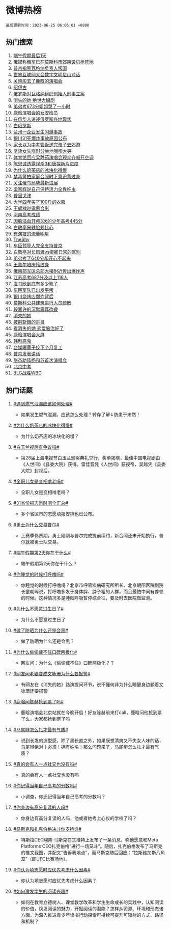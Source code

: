 # 微博热榜

`最后更新时间：2023-06-25 06:06:01 +0800`

## 热门搜索

1. [端午假期最后1天](https://m.weibo.cn/search?containerid=100103type%3D1%26t%3D10%26q%3D%23%E7%AB%AF%E5%8D%88%E5%81%87%E6%9C%9F%E6%9C%80%E5%90%8E1%E5%A4%A9%23&stream_entry_id=51&isnewpage=1&extparam=seat%3D1%26cate%3D10103%26stream_entry_id%3D51%26dgr%3D0%26filter_type%3Drealtimehot%26c_type%3D51%26pos%3D0%26display_time%3D1687644359%26pre_seqid%3D168764435928502735829&luicode=10000011&lfid=106003type%253D25%2526t%253D3%2526disable_hot%253D1%2526filter_type%253Drealtimehot)
1. [俄媒称俄军已在莫斯科市郊架设机枪阵地](https://m.weibo.cn/search?containerid=100103type%3D1%26t%3D10%26q%3D%23%E4%BF%84%E5%AA%92%E7%A7%B0%E4%BF%84%E5%86%9B%E5%B7%B2%E5%9C%A8%E8%8E%AB%E6%96%AF%E7%A7%91%E5%B8%82%E9%83%8A%E6%9E%B6%E8%AE%BE%E6%9C%BA%E6%9E%AA%E9%98%B5%E5%9C%B0%23&stream_entry_id=31&isnewpage=1&extparam=seat%3D1%26cate%3D5001%26stream_entry_id%3D31%26realpos%3D1%26dgr%3D0%26lcate%3D5001%26filter_type%3Drealtimehot%26flag%3D2%26band_rank%3D1%26q%3D%2523%25E4%25BF%2584%25E5%25AA%2592%25E7%25A7%25B0%25E4%25BF%2584%25E5%2586%259B%25E5%25B7%25B2%25E5%259C%25A8%25E8%258E%25AB%25E6%2596%25AF%25E7%25A7%2591%25E5%25B8%2582%25E9%2583%258A%25E6%259E%25B6%25E8%25AE%25BE%25E6%259C%25BA%25E6%259E%25AA%25E9%2598%25B5%25E5%259C%25B0%2523%26c_type%3D31%26pos%3D0%26display_time%3D1687644359%26pre_seqid%3D168764435928502735829&luicode=10000011&lfid=106003type%253D25%2526t%253D3%2526disable_hot%253D1%2526filter_type%253Drealtimehot)
1. [普京指责瓦格纳负责人叛国](https://m.weibo.cn/search?containerid=100103type%3D1%26t%3D10%26q%3D%23%E6%99%AE%E4%BA%AC%E6%8C%87%E8%B4%A3%E7%93%A6%E6%A0%BC%E7%BA%B3%E8%B4%9F%E8%B4%A3%E4%BA%BA%E5%8F%9B%E5%9B%BD%23&stream_entry_id=31&isnewpage=1&extparam=seat%3D1%26cate%3D5001%26stream_entry_id%3D31%26realpos%3D2%26dgr%3D0%26lcate%3D5001%26filter_type%3Drealtimehot%26flag%3D16%26band_rank%3D2%26q%3D%2523%25E6%2599%25AE%25E4%25BA%25AC%25E6%258C%2587%25E8%25B4%25A3%25E7%2593%25A6%25E6%25A0%25BC%25E7%25BA%25B3%25E8%25B4%259F%25E8%25B4%25A3%25E4%25BA%25BA%25E5%258F%259B%25E5%259B%25BD%2523%26c_type%3D31%26pos%3D1%26display_time%3D1687644359%26pre_seqid%3D168764435928502735829&luicode=10000011&lfid=106003type%253D25%2526t%253D3%2526disable_hot%253D1%2526filter_type%253Drealtimehot)
1. [世界互联网大会数字文明尼山对话](https://m.weibo.cn/search?containerid=100103type%3D1%26t%3D10%26q%3D%23%E4%B8%96%E7%95%8C%E4%BA%92%E8%81%94%E7%BD%91%E5%A4%A7%E4%BC%9A%E6%95%B0%E5%AD%97%E6%96%87%E6%98%8E%E5%B0%BC%E5%B1%B1%E5%AF%B9%E8%AF%9D%23&stream_entry_id=31&isnewpage=1&extparam=seat%3D1%26cate%3D5001%26stream_entry_id%3D31%26realpos%3D3%26dgr%3D0%26lcate%3D5001%26filter_type%3Drealtimehot%26flag%3D0%26band_rank%3D3%26q%3D%2523%25E4%25B8%2596%25E7%2595%258C%25E4%25BA%2592%25E8%2581%2594%25E7%25BD%2591%25E5%25A4%25A7%25E4%25BC%259A%25E6%2595%25B0%25E5%25AD%2597%25E6%2596%2587%25E6%2598%258E%25E5%25B0%25BC%25E5%25B1%25B1%25E5%25AF%25B9%25E8%25AF%259D%2523%26c_type%3D31%26pos%3D2%26display_time%3D1687644359%26pre_seqid%3D168764435928502735829&luicode=10000011&lfid=106003type%253D25%2526t%253D3%2526disable_hot%253D1%2526filter_type%253Drealtimehot)
1. [关晓彤去了鹿晗的演唱会](https://m.weibo.cn/search?containerid=100103type%3D1%26t%3D10%26q%3D%23%E5%85%B3%E6%99%93%E5%BD%A4%E5%8E%BB%E4%BA%86%E9%B9%BF%E6%99%97%E7%9A%84%E6%BC%94%E5%94%B1%E4%BC%9A%23&stream_entry_id=31&isnewpage=1&extparam=seat%3D1%26cate%3D5001%26stream_entry_id%3D31%26realpos%3D4%26dgr%3D0%26lcate%3D5001%26filter_type%3Drealtimehot%26flag%3D2%26band_rank%3D4%26q%3D%2523%25E5%2585%25B3%25E6%2599%2593%25E5%25BD%25A4%25E5%258E%25BB%25E4%25BA%2586%25E9%25B9%25BF%25E6%2599%2597%25E7%259A%2584%25E6%25BC%2594%25E5%2594%25B1%25E4%25BC%259A%2523%26c_type%3D31%26pos%3D3%26display_time%3D1687644359%26pre_seqid%3D168764435928502735829&luicode=10000011&lfid=106003type%253D25%2526t%253D3%2526disable_hot%253D1%2526filter_type%253Drealtimehot)
1. [绍伊古](https://m.weibo.cn/search?containerid=100103type%3D1%26t%3D10%26q%3D%E7%BB%8D%E4%BC%8A%E5%8F%A4&stream_entry_id=31&isnewpage=1&extparam=seat%3D1%26cate%3D5001%26stream_entry_id%3D31%26realpos%3D5%26dgr%3D0%26lcate%3D5001%26filter_type%3Drealtimehot%26flag%3D2%26band_rank%3D5%26q%3D%25E7%25BB%258D%25E4%25BC%258A%25E5%258F%25A4%26c_type%3D31%26pos%3D4%26display_time%3D1687644359%26pre_seqid%3D168764435928502735829&luicode=10000011&lfid=106003type%253D25%2526t%253D3%2526disable_hot%253D1%2526filter_type%253Drealtimehot)
1. [俄罗斯对瓦格纳组织创始人刑事立案](https://m.weibo.cn/search?containerid=100103type%3D1%26t%3D10%26q%3D%23%E4%BF%84%E7%BD%97%E6%96%AF%E5%AF%B9%E7%93%A6%E6%A0%BC%E7%BA%B3%E7%BB%84%E7%BB%87%E5%88%9B%E5%A7%8B%E4%BA%BA%E5%88%91%E4%BA%8B%E7%AB%8B%E6%A1%88%23&stream_entry_id=31&isnewpage=1&extparam=seat%3D1%26cate%3D5001%26stream_entry_id%3D31%26realpos%3D6%26dgr%3D0%26lcate%3D5001%26filter_type%3Drealtimehot%26flag%3D0%26band_rank%3D6%26q%3D%2523%25E4%25BF%2584%25E7%25BD%2597%25E6%2596%25AF%25E5%25AF%25B9%25E7%2593%25A6%25E6%25A0%25BC%25E7%25BA%25B3%25E7%25BB%2584%25E7%25BB%2587%25E5%2588%259B%25E5%25A7%258B%25E4%25BA%25BA%25E5%2588%2591%25E4%25BA%258B%25E7%25AB%258B%25E6%25A1%2588%2523%26c_type%3D31%26pos%3D5%26display_time%3D1687644359%26pre_seqid%3D168764435928502735829&luicode=10000011&lfid=106003type%253D25%2526t%253D3%2526disable_hot%253D1%2526filter_type%253Drealtimehot)
1. [消失的她 绝世大甜剧](https://m.weibo.cn/search?containerid=100103type%3D1%26t%3D10%26q%3D%E6%B6%88%E5%A4%B1%E7%9A%84%E5%A5%B9+%E7%BB%9D%E4%B8%96%E5%A4%A7%E7%94%9C%E5%89%A7&stream_entry_id=31&isnewpage=1&extparam=seat%3D1%26cate%3D5001%26stream_entry_id%3D31%26realpos%3D7%26dgr%3D0%26lcate%3D5001%26filter_type%3Drealtimehot%26flag%3D0%26band_rank%3D7%26q%3D%25E6%25B6%2588%25E5%25A4%25B1%25E7%259A%2584%25E5%25A5%25B9%2520%25E7%25BB%259D%25E4%25B8%2596%25E5%25A4%25A7%25E7%2594%259C%25E5%2589%25A7%26c_type%3D31%26pos%3D6%26display_time%3D1687644359%26pre_seqid%3D168764435928502735829&luicode=10000011&lfid=106003type%253D25%2526t%253D3%2526disable_hot%253D1%2526filter_type%253Drealtimehot)
1. [弟弟考673分姐姐哭了一小时](https://m.weibo.cn/search?containerid=100103type%3D1%26t%3D10%26q%3D%23%E5%BC%9F%E5%BC%9F%E8%80%83673%E5%88%86%E5%A7%90%E5%A7%90%E5%93%AD%E4%BA%86%E4%B8%80%E5%B0%8F%E6%97%B6%23&stream_entry_id=31&isnewpage=1&extparam=seat%3D1%26cate%3D5001%26stream_entry_id%3D31%26realpos%3D8%26dgr%3D0%26lcate%3D5001%26filter_type%3Drealtimehot%26flag%3D0%26band_rank%3D8%26q%3D%2523%25E5%25BC%259F%25E5%25BC%259F%25E8%2580%2583673%25E5%2588%2586%25E5%25A7%2590%25E5%25A7%2590%25E5%2593%25AD%25E4%25BA%2586%25E4%25B8%2580%25E5%25B0%258F%25E6%2597%25B6%2523%26c_type%3D31%26pos%3D7%26display_time%3D1687644359%26pre_seqid%3D168764435928502735829&luicode=10000011&lfid=106003type%253D25%2526t%253D3%2526disable_hot%253D1%2526filter_type%253Drealtimehot)
1. [鹿晗演唱会的女安检员](https://m.weibo.cn/search?containerid=100103type%3D1%26t%3D10%26q%3D%23%E9%B9%BF%E6%99%97%E6%BC%94%E5%94%B1%E4%BC%9A%E7%9A%84%E5%A5%B3%E5%AE%89%E6%A3%80%E5%91%98%23&stream_entry_id=31&isnewpage=1&extparam=seat%3D1%26cate%3D5001%26stream_entry_id%3D31%26realpos%3D9%26dgr%3D0%26lcate%3D5001%26filter_type%3Drealtimehot%26flag%3D2%26band_rank%3D9%26q%3D%2523%25E9%25B9%25BF%25E6%2599%2597%25E6%25BC%2594%25E5%2594%25B1%25E4%25BC%259A%25E7%259A%2584%25E5%25A5%25B3%25E5%25AE%2589%25E6%25A3%2580%25E5%2591%2598%2523%26c_type%3D31%26pos%3D8%26display_time%3D1687644359%26pre_seqid%3D168764435928502735829&luicode=10000011&lfid=106003type%253D25%2526t%253D3%2526disable_hot%253D1%2526filter_type%253Drealtimehot)
1. [在俄华人讲述俄罗斯各地现状](https://m.weibo.cn/search?containerid=100103type%3D1%26t%3D10%26q%3D%23%E5%9C%A8%E4%BF%84%E5%8D%8E%E4%BA%BA%E8%AE%B2%E8%BF%B0%E4%BF%84%E7%BD%97%E6%96%AF%E5%90%84%E5%9C%B0%E7%8E%B0%E7%8A%B6%23&stream_entry_id=31&isnewpage=1&extparam=seat%3D1%26cate%3D5001%26stream_entry_id%3D31%26realpos%3D10%26dgr%3D0%26lcate%3D5001%26filter_type%3Drealtimehot%26flag%3D0%26band_rank%3D10%26q%3D%2523%25E5%259C%25A8%25E4%25BF%2584%25E5%258D%258E%25E4%25BA%25BA%25E8%25AE%25B2%25E8%25BF%25B0%25E4%25BF%2584%25E7%25BD%2597%25E6%2596%25AF%25E5%2590%2584%25E5%259C%25B0%25E7%258E%25B0%25E7%258A%25B6%2523%26c_type%3D31%26pos%3D9%26display_time%3D1687644359%26pre_seqid%3D168764435928502735829&luicode=10000011&lfid=106003type%253D25%2526t%253D3%2526disable_hot%253D1%2526filter_type%253Drealtimehot)
1. [白俄罗斯](https://m.weibo.cn/search?containerid=100103type%3D1%26t%3D10%26q%3D%23%E7%99%BD%E4%BF%84%E7%BD%97%E6%96%AF%23&stream_entry_id=31&isnewpage=1&extparam=seat%3D1%26cate%3D5001%26stream_entry_id%3D31%26realpos%3D11%26dgr%3D0%26lcate%3D5001%26filter_type%3Drealtimehot%26flag%3D2%26band_rank%3D11%26q%3D%2523%25E7%2599%25BD%25E4%25BF%2584%25E7%25BD%2597%25E6%2596%25AF%2523%26c_type%3D31%26pos%3D10%26display_time%3D1687644359%26pre_seqid%3D168764435928502735829&luicode=10000011&lfid=106003type%253D25%2526t%253D3%2526disable_hot%253D1%2526filter_type%253Drealtimehot)
1. [兰州一企业发生闪爆事故](https://m.weibo.cn/search?containerid=100103type%3D1%26t%3D10%26q%3D%E5%85%B0%E5%B7%9E%E4%B8%80%E4%BC%81%E4%B8%9A%E5%8F%91%E7%94%9F%E9%97%AA%E7%88%86%E4%BA%8B%E6%95%85&stream_entry_id=31&isnewpage=1&extparam=seat%3D1%26cate%3D5001%26stream_entry_id%3D31%26realpos%3D12%26dgr%3D0%26lcate%3D5001%26filter_type%3Drealtimehot%26flag%3D0%26band_rank%3D12%26q%3D%25E5%2585%25B0%25E5%25B7%259E%25E4%25B8%2580%25E4%25BC%2581%25E4%25B8%259A%25E5%258F%2591%25E7%2594%259F%25E9%2597%25AA%25E7%2588%2586%25E4%25BA%258B%25E6%2595%2585%26c_type%3D31%26pos%3D11%26display_time%3D1687644359%26pre_seqid%3D168764435928502735829&luicode=10000011&lfid=106003type%253D25%2526t%253D3%2526disable_hot%253D1%2526filter_type%253Drealtimehot)
1. [银川31死爆炸事故原因公布](https://m.weibo.cn/search?containerid=100103type%3D1%26t%3D10%26q%3D%23%E9%93%B6%E5%B7%9D31%E6%AD%BB%E7%88%86%E7%82%B8%E4%BA%8B%E6%95%85%E5%8E%9F%E5%9B%A0%E5%85%AC%E5%B8%83%23&stream_entry_id=31&isnewpage=1&extparam=seat%3D1%26cate%3D5001%26stream_entry_id%3D31%26realpos%3D13%26dgr%3D0%26lcate%3D5001%26filter_type%3Drealtimehot%26flag%3D0%26band_rank%3D13%26q%3D%2523%25E9%2593%25B6%25E5%25B7%259D31%25E6%25AD%25BB%25E7%2588%2586%25E7%2582%25B8%25E4%25BA%258B%25E6%2595%2585%25E5%258E%259F%25E5%259B%25A0%25E5%2585%25AC%25E5%25B8%2583%2523%26c_type%3D31%26pos%3D12%26display_time%3D1687644359%26pre_seqid%3D168764435928502735829&luicode=10000011&lfid=106003type%253D25%2526t%253D3%2526disable_hot%253D1%2526filter_type%253Drealtimehot)
1. [家长以为中考管饭送完孩子去郊游](https://m.weibo.cn/search?containerid=100103type%3D1%26t%3D10%26q%3D%23%E5%AE%B6%E9%95%BF%E4%BB%A5%E4%B8%BA%E4%B8%AD%E8%80%83%E7%AE%A1%E9%A5%AD%E9%80%81%E5%AE%8C%E5%AD%A9%E5%AD%90%E5%8E%BB%E9%83%8A%E6%B8%B8%23&stream_entry_id=31&isnewpage=1&extparam=seat%3D1%26cate%3D5001%26stream_entry_id%3D31%26realpos%3D14%26dgr%3D0%26lcate%3D5001%26filter_type%3Drealtimehot%26flag%3D32768%26band_rank%3D14%26q%3D%2523%25E5%25AE%25B6%25E9%2595%25BF%25E4%25BB%25A5%25E4%25B8%25BA%25E4%25B8%25AD%25E8%2580%2583%25E7%25AE%25A1%25E9%25A5%25AD%25E9%2580%2581%25E5%25AE%258C%25E5%25AD%25A9%25E5%25AD%2590%25E5%258E%25BB%25E9%2583%258A%25E6%25B8%25B8%2523%26c_type%3D31%26pos%3D13%26display_time%3D1687644359%26pre_seqid%3D168764435928502735829&luicode=10000011&lfid=106003type%253D25%2526t%253D3%2526disable_hot%253D1%2526filter_type%253Drealtimehot)
1. [复读女生涨61分坐地嚎啕大哭](https://m.weibo.cn/search?containerid=100103type%3D1%26t%3D10%26q%3D%23%E5%A4%8D%E8%AF%BB%E5%A5%B3%E7%94%9F%E6%B6%A861%E5%88%86%E5%9D%90%E5%9C%B0%E5%9A%8E%E5%95%95%E5%A4%A7%E5%93%AD%23&stream_entry_id=31&isnewpage=1&extparam=seat%3D1%26cate%3D5001%26stream_entry_id%3D31%26realpos%3D15%26dgr%3D0%26lcate%3D5001%26filter_type%3Drealtimehot%26flag%3D32768%26band_rank%3D15%26q%3D%2523%25E5%25A4%258D%25E8%25AF%25BB%25E5%25A5%25B3%25E7%2594%259F%25E6%25B6%25A861%25E5%2588%2586%25E5%259D%2590%25E5%259C%25B0%25E5%259A%258E%25E5%2595%2595%25E5%25A4%25A7%25E5%2593%25AD%2523%26c_type%3D31%26pos%3D14%26display_time%3D1687644359%26pre_seqid%3D168764435928502735829&luicode=10000011&lfid=106003type%253D25%2526t%253D3%2526disable_hot%253D1%2526filter_type%253Drealtimehot)
1. [体育馆回应梁静茹演唱会观众齐喊开空调](https://m.weibo.cn/search?containerid=100103type%3D1%26t%3D10%26q%3D%23%E4%BD%93%E8%82%B2%E9%A6%86%E5%9B%9E%E5%BA%94%E6%A2%81%E9%9D%99%E8%8C%B9%E6%BC%94%E5%94%B1%E4%BC%9A%E8%A7%82%E4%BC%97%E9%BD%90%E5%96%8A%E5%BC%80%E7%A9%BA%E8%B0%83%23&stream_entry_id=31&isnewpage=1&extparam=seat%3D1%26cate%3D5001%26stream_entry_id%3D31%26realpos%3D16%26dgr%3D0%26lcate%3D5001%26filter_type%3Drealtimehot%26flag%3D0%26band_rank%3D16%26q%3D%2523%25E4%25BD%2593%25E8%2582%25B2%25E9%25A6%2586%25E5%259B%259E%25E5%25BA%2594%25E6%25A2%2581%25E9%259D%2599%25E8%258C%25B9%25E6%25BC%2594%25E5%2594%25B1%25E4%25BC%259A%25E8%25A7%2582%25E4%25BC%2597%25E9%25BD%2590%25E5%2596%258A%25E5%25BC%2580%25E7%25A9%25BA%25E8%25B0%2583%2523%26c_type%3D31%26pos%3D15%26display_time%3D1687644359%26pre_seqid%3D168764435928502735829&luicode=10000011&lfid=106003type%253D25%2526t%253D3%2526disable_hot%253D1%2526filter_type%253Drealtimehot)
1. [陈思诚透露误杀3和唐探新片进度](https://m.weibo.cn/search?containerid=100103type%3D1%26t%3D10%26q%3D%23%E9%99%88%E6%80%9D%E8%AF%9A%E9%80%8F%E9%9C%B2%E8%AF%AF%E6%9D%803%E5%92%8C%E5%94%90%E6%8E%A2%E6%96%B0%E7%89%87%E8%BF%9B%E5%BA%A6%23&stream_entry_id=31&isnewpage=1&extparam=seat%3D1%26cate%3D5001%26stream_entry_id%3D31%26realpos%3D17%26dgr%3D0%26lcate%3D5001%26filter_type%3Drealtimehot%26flag%3D0%26band_rank%3D17%26q%3D%2523%25E9%2599%2588%25E6%2580%259D%25E8%25AF%259A%25E9%2580%258F%25E9%259C%25B2%25E8%25AF%25AF%25E6%259D%25803%25E5%2592%258C%25E5%2594%2590%25E6%258E%25A2%25E6%2596%25B0%25E7%2589%2587%25E8%25BF%259B%25E5%25BA%25A6%2523%26c_type%3D31%26pos%3D16%26display_time%3D1687644359%26pre_seqid%3D168764435928502735829&luicode=10000011&lfid=106003type%253D25%2526t%253D3%2526disable_hot%253D1%2526filter_type%253Drealtimehot)
1. [为什么奶茶店的冰块化得慢](https://m.weibo.cn/search?containerid=100103type%3D1%26t%3D10%26q%3D%23%E4%B8%BA%E4%BB%80%E4%B9%88%E5%A5%B6%E8%8C%B6%E5%BA%97%E7%9A%84%E5%86%B0%E5%9D%97%E5%8C%96%E5%BE%97%E6%85%A2%23&stream_entry_id=31&isnewpage=1&extparam=seat%3D1%26cate%3D5001%26stream_entry_id%3D31%26realpos%3D18%26dgr%3D0%26lcate%3D5001%26filter_type%3Drealtimehot%26flag%3D0%26band_rank%3D18%26q%3D%2523%25E4%25B8%25BA%25E4%25BB%2580%25E4%25B9%2588%25E5%25A5%25B6%25E8%258C%25B6%25E5%25BA%2597%25E7%259A%2584%25E5%2586%25B0%25E5%259D%2597%25E5%258C%2596%25E5%25BE%2597%25E6%2585%25A2%2523%26c_type%3D31%26pos%3D17%26display_time%3D1687644359%26pre_seqid%3D168764435928502735829&luicode=10000011&lfid=106003type%253D25%2526t%253D3%2526disable_hot%253D1%2526filter_type%253Drealtimehot)
1. [禁毒警拍家庭合照时下意识背过身](https://m.weibo.cn/search?containerid=100103type%3D1%26t%3D10%26q%3D%23%E7%A6%81%E6%AF%92%E8%AD%A6%E6%8B%8D%E5%AE%B6%E5%BA%AD%E5%90%88%E7%85%A7%E6%97%B6%E4%B8%8B%E6%84%8F%E8%AF%86%E8%83%8C%E8%BF%87%E8%BA%AB%23&stream_entry_id=31&isnewpage=1&extparam=seat%3D1%26cate%3D5001%26stream_entry_id%3D31%26realpos%3D19%26dgr%3D0%26lcate%3D5001%26filter_type%3Drealtimehot%26flag%3D32768%26band_rank%3D19%26q%3D%2523%25E7%25A6%2581%25E6%25AF%2592%25E8%25AD%25A6%25E6%258B%258D%25E5%25AE%25B6%25E5%25BA%25AD%25E5%2590%2588%25E7%2585%25A7%25E6%2597%25B6%25E4%25B8%258B%25E6%2584%258F%25E8%25AF%2586%25E8%2583%258C%25E8%25BF%2587%25E8%25BA%25AB%2523%26c_type%3D31%26pos%3D18%26display_time%3D1687644359%26pre_seqid%3D168764435928502735829&luicode=10000011&lfid=106003type%253D25%2526t%253D3%2526disable_hot%253D1%2526filter_type%253Drealtimehot)
1. [关注俄乌局势最新进展](https://m.weibo.cn/search?containerid=100103type%3D1%26t%3D10%26q%3D%23%E5%85%B3%E6%B3%A8%E4%BF%84%E4%B9%8C%E5%B1%80%E5%8A%BF%E6%9C%80%E6%96%B0%E8%BF%9B%E5%B1%95%23&stream_entry_id=31&isnewpage=1&extparam=seat%3D1%26cate%3D5001%26stream_entry_id%3D31%26realpos%3D20%26dgr%3D0%26lcate%3D5001%26filter_type%3Drealtimehot%26flag%3D1%26band_rank%3D20%26q%3D%2523%25E5%2585%25B3%25E6%25B3%25A8%25E4%25BF%2584%25E4%25B9%258C%25E5%25B1%2580%25E5%258A%25BF%25E6%259C%2580%25E6%2596%25B0%25E8%25BF%259B%25E5%25B1%2595%2523%26c_type%3D31%26pos%3D19%26display_time%3D1687644359%26pre_seqid%3D168764435928502735829&luicode=10000011&lfid=106003type%253D25%2526t%253D3%2526disable_hot%253D1%2526filter_type%253Drealtimehot)
1. [梁家辉说自己保持活力全靠吃虫](https://m.weibo.cn/search?containerid=100103type%3D1%26t%3D10%26q%3D%23%E6%A2%81%E5%AE%B6%E8%BE%89%E8%AF%B4%E8%87%AA%E5%B7%B1%E4%BF%9D%E6%8C%81%E6%B4%BB%E5%8A%9B%E5%85%A8%E9%9D%A0%E5%90%83%E8%99%AB%23&stream_entry_id=31&isnewpage=1&extparam=seat%3D1%26cate%3D5001%26stream_entry_id%3D31%26realpos%3D21%26dgr%3D0%26lcate%3D5001%26filter_type%3Drealtimehot%26flag%3D0%26band_rank%3D21%26q%3D%2523%25E6%25A2%2581%25E5%25AE%25B6%25E8%25BE%2589%25E8%25AF%25B4%25E8%2587%25AA%25E5%25B7%25B1%25E4%25BF%259D%25E6%258C%2581%25E6%25B4%25BB%25E5%258A%259B%25E5%2585%25A8%25E9%259D%25A0%25E5%2590%2583%25E8%2599%25AB%2523%26c_type%3D31%26pos%3D20%26display_time%3D1687644359%26pre_seqid%3D168764435928502735829&luicode=10000011&lfid=106003type%253D25%2526t%253D3%2526disable_hot%253D1%2526filter_type%253Drealtimehot)
1. [普里戈津](https://m.weibo.cn/search?containerid=100103type%3D1%26t%3D10%26q%3D%E6%99%AE%E9%87%8C%E6%88%88%E6%B4%A5&stream_entry_id=31&isnewpage=1&extparam=seat%3D1%26cate%3D5001%26stream_entry_id%3D31%26realpos%3D22%26dgr%3D0%26lcate%3D5001%26filter_type%3Drealtimehot%26flag%3D0%26band_rank%3D22%26q%3D%25E6%2599%25AE%25E9%2587%258C%25E6%2588%2588%25E6%25B4%25A5%26c_type%3D31%26pos%3D21%26display_time%3D1687644359%26pre_seqid%3D168764435928502735829&luicode=10000011&lfid=106003type%253D25%2526t%253D3%2526disable_hot%253D1%2526filter_type%253Drealtimehot)
1. [大学四年买了100斤的衣服](https://m.weibo.cn/search?containerid=100103type%3D1%26t%3D10%26q%3D%23%E5%A4%A7%E5%AD%A6%E5%9B%9B%E5%B9%B4%E4%B9%B0%E4%BA%86100%E6%96%A4%E7%9A%84%E8%A1%A3%E6%9C%8D%23&stream_entry_id=31&isnewpage=1&extparam=seat%3D1%26cate%3D5001%26stream_entry_id%3D31%26realpos%3D23%26dgr%3D0%26lcate%3D5001%26filter_type%3Drealtimehot%26flag%3D0%26band_rank%3D23%26q%3D%2523%25E5%25A4%25A7%25E5%25AD%25A6%25E5%259B%259B%25E5%25B9%25B4%25E4%25B9%25B0%25E4%25BA%2586100%25E6%2596%25A4%25E7%259A%2584%25E8%25A1%25A3%25E6%259C%258D%2523%26c_type%3D31%26pos%3D22%26display_time%3D1687644359%26pre_seqid%3D168764435928502735829&luicode=10000011&lfid=106003type%253D25%2526t%253D3%2526disable_hot%253D1%2526filter_type%253Drealtimehot)
1. [王鹤棣赵露思合影](https://m.weibo.cn/search?containerid=100103type%3D1%26t%3D10%26q%3D%23%E7%8E%8B%E9%B9%A4%E6%A3%A3%E8%B5%B5%E9%9C%B2%E6%80%9D%E5%90%88%E5%BD%B1%23&stream_entry_id=31&isnewpage=1&extparam=seat%3D1%26cate%3D5001%26stream_entry_id%3D31%26realpos%3D24%26dgr%3D0%26lcate%3D5001%26filter_type%3Drealtimehot%26flag%3D0%26band_rank%3D24%26q%3D%2523%25E7%258E%258B%25E9%25B9%25A4%25E6%25A3%25A3%25E8%25B5%25B5%25E9%259C%25B2%25E6%2580%259D%25E5%2590%2588%25E5%25BD%25B1%2523%26c_type%3D31%26pos%3D23%26display_time%3D1687644359%26pre_seqid%3D168764435928502735829&luicode=10000011&lfid=106003type%253D25%2526t%253D3%2526disable_hot%253D1%2526filter_type%253Drealtimehot)
1. [河南高考成绩](https://m.weibo.cn/search?containerid=100103type%3D1%26t%3D10%26q%3D%E6%B2%B3%E5%8D%97%E9%AB%98%E8%80%83%E6%88%90%E7%BB%A9&stream_entry_id=31&isnewpage=1&extparam=seat%3D1%26cate%3D5001%26stream_entry_id%3D31%26realpos%3D25%26dgr%3D0%26lcate%3D5001%26filter_type%3Drealtimehot%26flag%3D0%26band_rank%3D25%26q%3D%25E6%25B2%25B3%25E5%258D%2597%25E9%25AB%2598%25E8%2580%2583%25E6%2588%2590%25E7%25BB%25A9%26c_type%3D31%26pos%3D24%26display_time%3D1687644359%26pre_seqid%3D168764435928502735829&luicode=10000011&lfid=106003type%253D25%2526t%253D3%2526disable_hot%253D1%2526filter_type%253Drealtimehot)
1. [因脑溢血开颅3次的少年高考445分](https://m.weibo.cn/search?containerid=100103type%3D1%26t%3D10%26q%3D%23%E5%9B%A0%E8%84%91%E6%BA%A2%E8%A1%80%E5%BC%80%E9%A2%853%E6%AC%A1%E7%9A%84%E5%B0%91%E5%B9%B4%E9%AB%98%E8%80%83445%E5%88%86%23&stream_entry_id=31&isnewpage=1&extparam=seat%3D1%26cate%3D5001%26stream_entry_id%3D31%26realpos%3D26%26dgr%3D0%26lcate%3D5001%26filter_type%3Drealtimehot%26flag%3D32768%26band_rank%3D26%26q%3D%2523%25E5%259B%25A0%25E8%2584%2591%25E6%25BA%25A2%25E8%25A1%2580%25E5%25BC%2580%25E9%25A2%25853%25E6%25AC%25A1%25E7%259A%2584%25E5%25B0%2591%25E5%25B9%25B4%25E9%25AB%2598%25E8%2580%2583445%25E5%2588%2586%2523%26c_type%3D31%26pos%3D25%26display_time%3D1687644359%26pre_seqid%3D168764435928502735829&luicode=10000011&lfid=106003type%253D25%2526t%253D3%2526disable_hot%253D1%2526filter_type%253Drealtimehot)
1. [白敬亭宋轶脸颊比心](https://m.weibo.cn/search?containerid=100103type%3D1%26t%3D10%26q%3D%23%E7%99%BD%E6%95%AC%E4%BA%AD%E5%AE%8B%E8%BD%B6%E8%84%B8%E9%A2%8A%E6%AF%94%E5%BF%83%23&stream_entry_id=31&isnewpage=1&extparam=seat%3D1%26cate%3D5001%26stream_entry_id%3D31%26realpos%3D27%26dgr%3D0%26lcate%3D5001%26filter_type%3Drealtimehot%26flag%3D0%26band_rank%3D27%26q%3D%2523%25E7%2599%25BD%25E6%2595%25AC%25E4%25BA%25AD%25E5%25AE%258B%25E8%25BD%25B6%25E8%2584%25B8%25E9%25A2%258A%25E6%25AF%2594%25E5%25BF%2583%2523%26c_type%3D31%26pos%3D26%26display_time%3D1687644359%26pre_seqid%3D168764435928502735829&luicode=10000011&lfid=106003type%253D25%2526t%253D3%2526disable_hot%253D1%2526filter_type%253Drealtimehot)
1. [有演技的流量明星](https://m.weibo.cn/search?containerid=100103type%3D1%26t%3D10%26q%3D%23%E6%9C%89%E6%BC%94%E6%8A%80%E7%9A%84%E6%B5%81%E9%87%8F%E6%98%8E%E6%98%9F%23&stream_entry_id=31&isnewpage=1&extparam=seat%3D1%26cate%3D5001%26stream_entry_id%3D31%26realpos%3D28%26dgr%3D0%26lcate%3D5001%26filter_type%3Drealtimehot%26flag%3D0%26band_rank%3D28%26q%3D%2523%25E6%259C%2589%25E6%25BC%2594%25E6%258A%2580%25E7%259A%2584%25E6%25B5%2581%25E9%2587%258F%25E6%2598%258E%25E6%2598%259F%2523%26c_type%3D31%26pos%3D27%26display_time%3D1687644359%26pre_seqid%3D168764435928502735829&luicode=10000011&lfid=106003type%253D25%2526t%253D3%2526disable_hot%253D1%2526filter_type%253Drealtimehot)
1. [TheShy](https://m.weibo.cn/search?containerid=100103type%3D1%26t%3D10%26q%3DTheShy&stream_entry_id=31&isnewpage=1&extparam=seat%3D1%26cate%3D5001%26stream_entry_id%3D31%26realpos%3D29%26dgr%3D0%26lcate%3D5001%26filter_type%3Drealtimehot%26flag%3D0%26band_rank%3D29%26q%3DTheShy%26c_type%3D31%26pos%3D28%26display_time%3D1687644359%26pre_seqid%3D168764435928502735829&luicode=10000011&lfid=106003type%253D25%2526t%253D3%2526disable_hot%253D1%2526filter_type%253Drealtimehot)
1. [车臣领导人完全支持普京](https://m.weibo.cn/search?containerid=100103type%3D1%26t%3D10%26q%3D%23%E8%BD%A6%E8%87%A3%E9%A2%86%E5%AF%BC%E4%BA%BA%E5%AE%8C%E5%85%A8%E6%94%AF%E6%8C%81%E6%99%AE%E4%BA%AC%23&stream_entry_id=31&isnewpage=1&extparam=seat%3D1%26cate%3D5001%26stream_entry_id%3D31%26realpos%3D30%26dgr%3D0%26lcate%3D5001%26filter_type%3Drealtimehot%26flag%3D0%26band_rank%3D30%26q%3D%2523%25E8%25BD%25A6%25E8%2587%25A3%25E9%25A2%2586%25E5%25AF%25BC%25E4%25BA%25BA%25E5%25AE%258C%25E5%2585%25A8%25E6%2594%25AF%25E6%258C%2581%25E6%2599%25AE%25E4%25BA%25AC%2523%26c_type%3D31%26pos%3D29%26display_time%3D1687644359%26pre_seqid%3D168764435928502735829&luicode=10000011&lfid=106003type%253D25%2526t%253D3%2526disable_hot%253D1%2526filter_type%253Drealtimehot)
1. [白敬亭对长风渡vs卿卿日常的区别](https://m.weibo.cn/search?containerid=100103type%3D1%26t%3D10%26q%3D%23%E7%99%BD%E6%95%AC%E4%BA%AD%E5%AF%B9%E9%95%BF%E9%A3%8E%E6%B8%A1vs%E5%8D%BF%E5%8D%BF%E6%97%A5%E5%B8%B8%E7%9A%84%E5%8C%BA%E5%88%AB%23&stream_entry_id=31&isnewpage=1&extparam=seat%3D1%26cate%3D5001%26stream_entry_id%3D31%26realpos%3D31%26dgr%3D0%26lcate%3D5001%26filter_type%3Drealtimehot%26flag%3D0%26band_rank%3D31%26q%3D%2523%25E7%2599%25BD%25E6%2595%25AC%25E4%25BA%25AD%25E5%25AF%25B9%25E9%2595%25BF%25E9%25A3%258E%25E6%25B8%25A1vs%25E5%258D%25BF%25E5%258D%25BF%25E6%2597%25A5%25E5%25B8%25B8%25E7%259A%2584%25E5%258C%25BA%25E5%2588%25AB%2523%26c_type%3D31%26pos%3D30%26display_time%3D1687644359%26pre_seqid%3D168764435928502735829&luicode=10000011&lfid=106003type%253D25%2526t%253D3%2526disable_hot%253D1%2526filter_type%253Drealtimehot)
1. [弟弟考了640分却开心不起来](https://m.weibo.cn/search?containerid=100103type%3D1%26t%3D10%26q%3D%23%E5%BC%9F%E5%BC%9F%E8%80%83%E4%BA%86640%E5%88%86%E5%8D%B4%E5%BC%80%E5%BF%83%E4%B8%8D%E8%B5%B7%E6%9D%A5%23&stream_entry_id=31&isnewpage=1&extparam=seat%3D1%26cate%3D5001%26stream_entry_id%3D31%26realpos%3D32%26dgr%3D0%26lcate%3D5001%26filter_type%3Drealtimehot%26flag%3D0%26band_rank%3D32%26q%3D%2523%25E5%25BC%259F%25E5%25BC%259F%25E8%2580%2583%25E4%25BA%2586640%25E5%2588%2586%25E5%258D%25B4%25E5%25BC%2580%25E5%25BF%2583%25E4%25B8%258D%25E8%25B5%25B7%25E6%259D%25A5%2523%26c_type%3D31%26pos%3D31%26display_time%3D1687644359%26pre_seqid%3D168764435928502735829&luicode=10000011&lfid=106003type%253D25%2526t%253D3%2526disable_hot%253D1%2526filter_type%253Drealtimehot)
1. [王嘉尔陪庆怜纹身](https://m.weibo.cn/search?containerid=100103type%3D1%26t%3D10%26q%3D%23%E7%8E%8B%E5%98%89%E5%B0%94%E9%99%AA%E5%BA%86%E6%80%9C%E7%BA%B9%E8%BA%AB%23&stream_entry_id=31&isnewpage=1&extparam=seat%3D1%26cate%3D5001%26stream_entry_id%3D31%26realpos%3D33%26dgr%3D0%26lcate%3D5001%26filter_type%3Drealtimehot%26flag%3D0%26band_rank%3D33%26q%3D%2523%25E7%258E%258B%25E5%2598%2589%25E5%25B0%2594%25E9%2599%25AA%25E5%25BA%2586%25E6%2580%259C%25E7%25BA%25B9%25E8%25BA%25AB%2523%26c_type%3D31%26pos%3D32%26display_time%3D1687644359%26pre_seqid%3D168764435928502735829&luicode=10000011&lfid=106003type%253D25%2526t%253D3%2526disable_hot%253D1%2526filter_type%253Drealtimehot)
1. [俄南部军区总部大楼附近传出爆炸声](https://m.weibo.cn/search?containerid=100103type%3D1%26t%3D10%26q%3D%23%E4%BF%84%E5%8D%97%E9%83%A8%E5%86%9B%E5%8C%BA%E6%80%BB%E9%83%A8%E5%A4%A7%E6%A5%BC%E9%99%84%E8%BF%91%E4%BC%A0%E5%87%BA%E7%88%86%E7%82%B8%E5%A3%B0%23&stream_entry_id=31&isnewpage=1&extparam=seat%3D1%26cate%3D5001%26stream_entry_id%3D31%26realpos%3D34%26dgr%3D0%26lcate%3D5001%26filter_type%3Drealtimehot%26flag%3D0%26band_rank%3D34%26q%3D%2523%25E4%25BF%2584%25E5%258D%2597%25E9%2583%25A8%25E5%2586%259B%25E5%258C%25BA%25E6%2580%25BB%25E9%2583%25A8%25E5%25A4%25A7%25E6%25A5%25BC%25E9%2599%2584%25E8%25BF%2591%25E4%25BC%25A0%25E5%2587%25BA%25E7%2588%2586%25E7%2582%25B8%25E5%25A3%25B0%2523%26c_type%3D31%26pos%3D33%26display_time%3D1687644359%26pre_seqid%3D168764435928502735829&luicode=10000011&lfid=106003type%253D25%2526t%253D3%2526disable_hot%253D1%2526filter_type%253Drealtimehot)
1. [江苏高考687分及以上116人](https://m.weibo.cn/search?containerid=100103type%3D1%26t%3D10%26q%3D%23%E6%B1%9F%E8%8B%8F%E9%AB%98%E8%80%83687%E5%88%86%E5%8F%8A%E4%BB%A5%E4%B8%8A116%E4%BA%BA%23&stream_entry_id=31&isnewpage=1&extparam=seat%3D1%26cate%3D5001%26stream_entry_id%3D31%26realpos%3D35%26dgr%3D0%26lcate%3D5001%26filter_type%3Drealtimehot%26flag%3D1%26band_rank%3D35%26q%3D%2523%25E6%25B1%259F%25E8%258B%258F%25E9%25AB%2598%25E8%2580%2583687%25E5%2588%2586%25E5%258F%258A%25E4%25BB%25A5%25E4%25B8%258A116%25E4%25BA%25BA%2523%26c_type%3D31%26pos%3D34%26display_time%3D1687644359%26pre_seqid%3D168764435928502735829&luicode=10000011&lfid=106003type%253D25%2526t%253D3%2526disable_hot%253D1%2526filter_type%253Drealtimehot)
1. [虞书欣到底有多少靴子](https://m.weibo.cn/search?containerid=100103type%3D1%26t%3D10%26q%3D%23%E8%99%9E%E4%B9%A6%E6%AC%A3%E5%88%B0%E5%BA%95%E6%9C%89%E5%A4%9A%E5%B0%91%E9%9D%B4%E5%AD%90%23&stream_entry_id=31&isnewpage=1&extparam=seat%3D1%26cate%3D5001%26stream_entry_id%3D31%26realpos%3D36%26dgr%3D0%26lcate%3D5001%26filter_type%3Drealtimehot%26flag%3D0%26band_rank%3D36%26q%3D%2523%25E8%2599%259E%25E4%25B9%25A6%25E6%25AC%25A3%25E5%2588%25B0%25E5%25BA%2595%25E6%259C%2589%25E5%25A4%259A%25E5%25B0%2591%25E9%259D%25B4%25E5%25AD%2590%2523%26c_type%3D31%26pos%3D35%26display_time%3D1687644359%26pre_seqid%3D168764435928502735829&luicode=10000011&lfid=106003type%253D25%2526t%253D3%2526disable_hot%253D1%2526filter_type%253Drealtimehot)
1. [车臣军队已出发平叛](https://m.weibo.cn/search?containerid=100103type%3D1%26t%3D10%26q%3D%23%E8%BD%A6%E8%87%A3%E5%86%9B%E9%98%9F%E5%B7%B2%E5%87%BA%E5%8F%91%E5%B9%B3%E5%8F%9B%23&stream_entry_id=31&isnewpage=1&extparam=seat%3D1%26cate%3D5001%26stream_entry_id%3D31%26realpos%3D37%26dgr%3D0%26lcate%3D5001%26filter_type%3Drealtimehot%26flag%3D0%26band_rank%3D37%26q%3D%2523%25E8%25BD%25A6%25E8%2587%25A3%25E5%2586%259B%25E9%2598%259F%25E5%25B7%25B2%25E5%2587%25BA%25E5%258F%2591%25E5%25B9%25B3%25E5%258F%259B%2523%26c_type%3D31%26pos%3D36%26display_time%3D1687644359%26pre_seqid%3D168764435928502735829&luicode=10000011&lfid=106003type%253D25%2526t%253D3%2526disable_hot%253D1%2526filter_type%253Drealtimehot)
1. [银川烧烤店爆炸背后](https://m.weibo.cn/search?containerid=100103type%3D1%26t%3D10%26q%3D%23%E9%93%B6%E5%B7%9D%E7%83%A7%E7%83%A4%E5%BA%97%E7%88%86%E7%82%B8%E8%83%8C%E5%90%8E%23&stream_entry_id=31&isnewpage=1&extparam=seat%3D1%26cate%3D5001%26stream_entry_id%3D31%26realpos%3D38%26dgr%3D0%26lcate%3D5001%26filter_type%3Drealtimehot%26flag%3D0%26band_rank%3D38%26q%3D%2523%25E9%2593%25B6%25E5%25B7%259D%25E7%2583%25A7%25E7%2583%25A4%25E5%25BA%2597%25E7%2588%2586%25E7%2582%25B8%25E8%2583%258C%25E5%2590%258E%2523%26c_type%3D31%26pos%3D37%26display_time%3D1687644359%26pre_seqid%3D168764435928502735829&luicode=10000011&lfid=106003type%253D25%2526t%253D3%2526disable_hot%253D1%2526filter_type%253Drealtimehot)
1. [莫斯科公共建筑进行人员疏散](https://m.weibo.cn/search?containerid=100103type%3D1%26t%3D10%26q%3D%23%E8%8E%AB%E6%96%AF%E7%A7%91%E5%85%AC%E5%85%B1%E5%BB%BA%E7%AD%91%E8%BF%9B%E8%A1%8C%E4%BA%BA%E5%91%98%E7%96%8F%E6%95%A3%23&stream_entry_id=31&isnewpage=1&extparam=seat%3D1%26cate%3D5001%26stream_entry_id%3D31%26realpos%3D39%26dgr%3D0%26lcate%3D5001%26filter_type%3Drealtimehot%26flag%3D0%26band_rank%3D39%26q%3D%2523%25E8%258E%25AB%25E6%2596%25AF%25E7%25A7%2591%25E5%2585%25AC%25E5%2585%25B1%25E5%25BB%25BA%25E7%25AD%2591%25E8%25BF%259B%25E8%25A1%258C%25E4%25BA%25BA%25E5%2591%2598%25E7%2596%258F%25E6%2595%25A3%2523%26c_type%3D31%26pos%3D38%26display_time%3D1687644359%26pre_seqid%3D168764435928502735829&luicode=10000011&lfid=106003type%253D25%2526t%253D3%2526disable_hot%253D1%2526filter_type%253Drealtimehot)
1. [段嘉许的沉默震耳欲聋](https://m.weibo.cn/search?containerid=100103type%3D1%26t%3D10%26q%3D%23%E6%AE%B5%E5%98%89%E8%AE%B8%E7%9A%84%E6%B2%89%E9%BB%98%E9%9C%87%E8%80%B3%E6%AC%B2%E8%81%8B%23&stream_entry_id=31&isnewpage=1&extparam=seat%3D1%26cate%3D5001%26stream_entry_id%3D31%26realpos%3D40%26dgr%3D0%26lcate%3D5001%26filter_type%3Drealtimehot%26flag%3D0%26band_rank%3D40%26q%3D%2523%25E6%25AE%25B5%25E5%2598%2589%25E8%25AE%25B8%25E7%259A%2584%25E6%25B2%2589%25E9%25BB%2598%25E9%259C%2587%25E8%2580%25B3%25E6%25AC%25B2%25E8%2581%258B%2523%26c_type%3D31%26pos%3D39%26display_time%3D1687644359%26pre_seqid%3D168764435928502735829&luicode=10000011&lfid=106003type%253D25%2526t%253D3%2526disable_hot%253D1%2526filter_type%253Drealtimehot)
1. [消失的她](https://m.weibo.cn/search?containerid=100103type%3D1%26t%3D10%26q%3D%E6%B6%88%E5%A4%B1%E7%9A%84%E5%A5%B9&stream_entry_id=31&isnewpage=1&extparam=seat%3D1%26cate%3D5001%26stream_entry_id%3D31%26realpos%3D41%26dgr%3D0%26lcate%3D5001%26filter_type%3Drealtimehot%26flag%3D0%26band_rank%3D41%26q%3D%25E6%25B6%2588%25E5%25A4%25B1%25E7%259A%2584%25E5%25A5%25B9%26c_type%3D31%26pos%3D40%26display_time%3D1687644359%26pre_seqid%3D168764435928502735829&luicode=10000011&lfid=106003type%253D25%2526t%253D3%2526disable_hot%253D1%2526filter_type%253Drealtimehot)
1. [披荆斩棘的哥哥](https://m.weibo.cn/search?containerid=100103type%3D1%26t%3D10%26q%3D%E6%8A%AB%E8%8D%86%E6%96%A9%E6%A3%98%E7%9A%84%E5%93%A5%E5%93%A5&stream_entry_id=31&isnewpage=1&extparam=seat%3D1%26cate%3D5001%26stream_entry_id%3D31%26realpos%3D42%26dgr%3D0%26lcate%3D5001%26filter_type%3Drealtimehot%26flag%3D0%26band_rank%3D42%26q%3D%25E6%258A%25AB%25E8%258D%2586%25E6%2596%25A9%25E6%25A3%2598%25E7%259A%2584%25E5%2593%25A5%25E5%2593%25A5%26c_type%3D31%26pos%3D41%26display_time%3D1687644359%26pre_seqid%3D168764435928502735829&luicode=10000011&lfid=106003type%253D25%2526t%253D3%2526disable_hot%253D1%2526filter_type%253Drealtimehot)
1. [看消失的她 恋爱脑治好了](https://m.weibo.cn/search?containerid=100103type%3D1%26t%3D10%26q%3D%E7%9C%8B%E6%B6%88%E5%A4%B1%E7%9A%84%E5%A5%B9+%E6%81%8B%E7%88%B1%E8%84%91%E6%B2%BB%E5%A5%BD%E4%BA%86&stream_entry_id=31&isnewpage=1&extparam=seat%3D1%26cate%3D5001%26stream_entry_id%3D31%26realpos%3D43%26dgr%3D0%26lcate%3D5001%26filter_type%3Drealtimehot%26flag%3D0%26band_rank%3D43%26q%3D%25E7%259C%258B%25E6%25B6%2588%25E5%25A4%25B1%25E7%259A%2584%25E5%25A5%25B9%2520%25E6%2581%258B%25E7%2588%25B1%25E8%2584%2591%25E6%25B2%25BB%25E5%25A5%25BD%25E4%25BA%2586%26c_type%3D31%26pos%3D42%26display_time%3D1687644359%26pre_seqid%3D168764435928502735829&luicode=10000011&lfid=106003type%253D25%2526t%253D3%2526disable_hot%253D1%2526filter_type%253Drealtimehot)
1. [鹿晗演唱会大屏](https://m.weibo.cn/search?containerid=100103type%3D1%26t%3D10%26q%3D%23%E9%B9%BF%E6%99%97%E6%BC%94%E5%94%B1%E4%BC%9A%E5%A4%A7%E5%B1%8F%23&stream_entry_id=31&isnewpage=1&extparam=seat%3D1%26cate%3D5001%26stream_entry_id%3D31%26realpos%3D44%26dgr%3D0%26lcate%3D5001%26filter_type%3Drealtimehot%26flag%3D0%26band_rank%3D44%26q%3D%2523%25E9%25B9%25BF%25E6%2599%2597%25E6%25BC%2594%25E5%2594%25B1%25E4%25BC%259A%25E5%25A4%25A7%25E5%25B1%258F%2523%26c_type%3D31%26pos%3D43%26display_time%3D1687644359%26pre_seqid%3D168764435928502735829&luicode=10000011&lfid=106003type%253D25%2526t%253D3%2526disable_hot%253D1%2526filter_type%253Drealtimehot)
1. [韩剧恶鬼](https://m.weibo.cn/search?containerid=100103type%3D1%26t%3D10%26q%3D%E9%9F%A9%E5%89%A7%E6%81%B6%E9%AC%BC&stream_entry_id=31&isnewpage=1&extparam=seat%3D1%26cate%3D5001%26stream_entry_id%3D31%26realpos%3D45%26dgr%3D0%26lcate%3D5001%26filter_type%3Drealtimehot%26flag%3D0%26band_rank%3D45%26q%3D%25E9%259F%25A9%25E5%2589%25A7%25E6%2581%25B6%25E9%25AC%25BC%26c_type%3D31%26pos%3D44%26display_time%3D1687644359%26pre_seqid%3D168764435928502735829&luicode=10000011&lfid=106003type%253D25%2526t%253D3%2526disable_hot%253D1%2526filter_type%253Drealtimehot)
1. [台媒曝黄子佼下个月复工](https://m.weibo.cn/search?containerid=100103type%3D1%26t%3D10%26q%3D%23%E5%8F%B0%E5%AA%92%E6%9B%9D%E9%BB%84%E5%AD%90%E4%BD%BC%E4%B8%8B%E4%B8%AA%E6%9C%88%E5%A4%8D%E5%B7%A5%23&stream_entry_id=31&isnewpage=1&extparam=seat%3D1%26cate%3D5001%26stream_entry_id%3D31%26realpos%3D46%26dgr%3D0%26lcate%3D5001%26filter_type%3Drealtimehot%26flag%3D0%26band_rank%3D46%26q%3D%2523%25E5%258F%25B0%25E5%25AA%2592%25E6%259B%259D%25E9%25BB%2584%25E5%25AD%2590%25E4%25BD%25BC%25E4%25B8%258B%25E4%25B8%25AA%25E6%259C%2588%25E5%25A4%258D%25E5%25B7%25A5%2523%26c_type%3D31%26pos%3D45%26display_time%3D1687644359%26pre_seqid%3D168764435928502735829&luicode=10000011&lfid=106003type%253D25%2526t%253D3%2526disable_hot%253D1%2526filter_type%253Drealtimehot)
1. [普京发表讲话](https://m.weibo.cn/search?containerid=100103type%3D1%26t%3D10%26q%3D%23%E6%99%AE%E4%BA%AC%E5%8F%91%E8%A1%A8%E8%AE%B2%E8%AF%9D%23&stream_entry_id=31&isnewpage=1&extparam=seat%3D1%26cate%3D5001%26stream_entry_id%3D31%26realpos%3D47%26dgr%3D0%26lcate%3D5001%26filter_type%3Drealtimehot%26flag%3D0%26band_rank%3D47%26q%3D%2523%25E6%2599%25AE%25E4%25BA%25AC%25E5%258F%2591%25E8%25A1%25A8%25E8%25AE%25B2%25E8%25AF%259D%2523%26c_type%3D31%26pos%3D46%26display_time%3D1687644359%26pre_seqid%3D168764435928502735829&luicode=10000011&lfid=106003type%253D25%2526t%253D3%2526disable_hot%253D1%2526filter_type%253Drealtimehot)
1. [张杰助阵杨和苏首次演唱会](https://m.weibo.cn/search?containerid=100103type%3D1%26t%3D10%26q%3D%23%E5%BC%A0%E6%9D%B0%E5%8A%A9%E9%98%B5%E6%9D%A8%E5%92%8C%E8%8B%8F%E9%A6%96%E6%AC%A1%E6%BC%94%E5%94%B1%E4%BC%9A%23&stream_entry_id=31&isnewpage=1&extparam=seat%3D1%26cate%3D5001%26stream_entry_id%3D31%26realpos%3D48%26dgr%3D0%26lcate%3D5001%26filter_type%3Drealtimehot%26flag%3D0%26band_rank%3D48%26q%3D%2523%25E5%25BC%25A0%25E6%259D%25B0%25E5%258A%25A9%25E9%2598%25B5%25E6%259D%25A8%25E5%2592%258C%25E8%258B%258F%25E9%25A6%2596%25E6%25AC%25A1%25E6%25BC%2594%25E5%2594%25B1%25E4%25BC%259A%2523%26c_type%3D31%26pos%3D47%26display_time%3D1687644359%26pre_seqid%3D168764435928502735829&luicode=10000011&lfid=106003type%253D25%2526t%253D3%2526disable_hot%253D1%2526filter_type%253Drealtimehot)
1. [北京中考](https://m.weibo.cn/search?containerid=100103type%3D1%26t%3D10%26q%3D%E5%8C%97%E4%BA%AC%E4%B8%AD%E8%80%83&stream_entry_id=31&isnewpage=1&extparam=seat%3D1%26cate%3D5001%26stream_entry_id%3D31%26realpos%3D49%26dgr%3D0%26lcate%3D5001%26filter_type%3Drealtimehot%26flag%3D0%26band_rank%3D49%26q%3D%25E5%258C%2597%25E4%25BA%25AC%25E4%25B8%25AD%25E8%2580%2583%26c_type%3D31%26pos%3D48%26display_time%3D1687644359%26pre_seqid%3D168764435928502735829&luicode=10000011&lfid=106003type%253D25%2526t%253D3%2526disable_hot%253D1%2526filter_type%253Drealtimehot)
1. [BLG战胜WBG](https://m.weibo.cn/search?containerid=100103type%3D1%26t%3D10%26q%3DBLG%E6%88%98%E8%83%9CWBG&stream_entry_id=31&isnewpage=1&extparam=seat%3D1%26cate%3D5001%26stream_entry_id%3D31%26realpos%3D50%26dgr%3D0%26lcate%3D5001%26filter_type%3Drealtimehot%26flag%3D0%26band_rank%3D50%26q%3DBLG%25E6%2588%2598%25E8%2583%259CWBG%26c_type%3D31%26pos%3D49%26display_time%3D1687644359%26pre_seqid%3D168764435928502735829&luicode=10000011&lfid=106003type%253D25%2526t%253D3%2526disable_hot%253D1%2526filter_type%253Drealtimehot)

## 热门话题

1. [#遇到燃气泄漏应该如何处理#](https://m.weibo.cn/search?containerid=231522type%3D1%26t%3D10%26q%3D%23%E9%81%87%E5%88%B0%E7%87%83%E6%B0%94%E6%B3%84%E6%BC%8F%E5%BA%94%E8%AF%A5%E5%A6%82%E4%BD%95%E5%A4%84%E7%90%86%23&stream_entry_id=128&isnewpage=1&extparam=seat%3D1%26cate%3D5004%26unitid%3D1687509109706%26dgr%3D0%26lcate%3D5004%26c_type%3D128%26pos%3D1-0-0%26display_time%3D1687644360%26pre_seqid%3D168764436095502716262&luicode=10000011&lfid=231648_-_4)
    - 如果发生燃气泄漏，应该怎么处理？转存了解↓防患于未然！

1. [#为什么奶茶店的冰块化得慢#](https://m.weibo.cn/search?containerid=231522type%3D1%26t%3D10%26q%3D%23%E4%B8%BA%E4%BB%80%E4%B9%88%E5%A5%B6%E8%8C%B6%E5%BA%97%E7%9A%84%E5%86%B0%E5%9D%97%E5%8C%96%E5%BE%97%E6%85%A2%23&stream_entry_id=128&isnewpage=1&extparam=seat%3D1%26cate%3D5004%26unitid%3D1687602705377%26dgr%3D0%26lcate%3D5004%26c_type%3D128%26pos%3D1-0-1%26display_time%3D1687644360%26pre_seqid%3D168764436095502716262&luicode=10000011&lfid=231648_-_4)
    - 为什么奶茶店的冰块化的慢？

1. [#白玉兰视后有争议吗#](https://m.weibo.cn/search?containerid=231522type%3D1%26t%3D10%26q%3D%23%E7%99%BD%E7%8E%89%E5%85%B0%E8%A7%86%E5%90%8E%E6%9C%89%E4%BA%89%E8%AE%AE%E5%90%97%23&stream_entry_id=128&isnewpage=1&extparam=seat%3D1%26cate%3D5004%26unitid%3D1687562494882%26dgr%3D0%26lcate%3D5004%26c_type%3D128%26pos%3D1-0-2%26display_time%3D1687644360%26pre_seqid%3D168764436095502716262&luicode=10000011&lfid=231648_-_4)
    - 第28届上海电视节白玉兰颁奖典礼举行，奖单揭晓，最佳中国电视剧由《人世间》《县委大院》获得。雷佳音凭《人世间》获视帝，吴越凭《县委大院》封视后。

1. [#全职儿女是变相啃老吗#](https://m.weibo.cn/search?containerid=231522type%3D1%26t%3D10%26q%3D%23%E5%85%A8%E8%81%8C%E5%84%BF%E5%A5%B3%E6%98%AF%E5%8F%98%E7%9B%B8%E5%95%83%E8%80%81%E5%90%97%23&stream_entry_id=128&isnewpage=1&extparam=seat%3D1%26cate%3D5004%26unitid%3D1687507913179%26dgr%3D0%26lcate%3D5004%26c_type%3D128%26pos%3D1-0-3%26display_time%3D1687644360%26pre_seqid%3D168764436095502716262&luicode=10000011&lfid=231648_-_4)
    - 全职儿女是变相啃老吗？

1. [#31省份报志愿时间全汇总#](https://m.weibo.cn/search?containerid=231522type%3D1%26t%3D10%26q%3D%2331%E7%9C%81%E4%BB%BD%E6%8A%A5%E5%BF%97%E6%84%BF%E6%97%B6%E9%97%B4%E5%85%A8%E6%B1%87%E6%80%BB%23&stream_entry_id=128&isnewpage=1&extparam=seat%3D1%26cate%3D5004%26unitid%3D1687586203224%26dgr%3D0%26lcate%3D5004%26c_type%3D128%26pos%3D1-0-4%26display_time%3D1687644360%26pre_seqid%3D168764436095502716262&luicode=10000011&lfid=231648_-_4)
    - 多个省区市的志愿填报安排也已公布。

1. [#勇士为什么交易普尔#](https://m.weibo.cn/search?containerid=231522type%3D1%26t%3D10%26q%3D%23%E5%8B%87%E5%A3%AB%E4%B8%BA%E4%BB%80%E4%B9%88%E4%BA%A4%E6%98%93%E6%99%AE%E5%B0%94%23&stream_entry_id=128&isnewpage=1&extparam=seat%3D1%26cate%3D5004%26unitid%3D1687492009729%26dgr%3D0%26lcate%3D5004%26c_type%3D128%26pos%3D1-0-5%26display_time%3D1687644360%26pre_seqid%3D168764436095502716262&luicode=10000011&lfid=231648_-_4)
    - 上赛季休赛期，勇士刚刚与普尔完成提前续约，新合同还未开始执行，普尔就被勇士队交易。

1. [#端午假期第2天你在干什么#](https://m.weibo.cn/search?containerid=231522type%3D1%26t%3D10%26q%3D%23%E7%AB%AF%E5%8D%88%E5%81%87%E6%9C%9F%E7%AC%AC2%E5%A4%A9%E4%BD%A0%E5%9C%A8%E5%B9%B2%E4%BB%80%E4%B9%88%23&stream_entry_id=128&isnewpage=1&extparam=seat%3D1%26cate%3D5004%26unitid%3D1687501021157%26dgr%3D0%26lcate%3D5004%26c_type%3D128%26pos%3D1-0-6%26display_time%3D1687644360%26pre_seqid%3D168764436095502716262&luicode=10000011&lfid=231648_-_4)
    - 端午假期第2天你在干什么？

1. [#你睡觉的时候打呼噜吗#](https://m.weibo.cn/search?containerid=231522type%3D1%26t%3D10%26q%3D%23%E4%BD%A0%E7%9D%A1%E8%A7%89%E7%9A%84%E6%97%B6%E5%80%99%E6%89%93%E5%91%BC%E5%99%9C%E5%90%97%23&stream_entry_id=128&isnewpage=1&extparam=seat%3D1%26cate%3D5004%26unitid%3D1687576900789%26dgr%3D0%26lcate%3D5004%26c_type%3D128%26pos%3D1-0-7%26display_time%3D1687644360%26pre_seqid%3D168764436095502716262&luicode=10000011&lfid=231648_-_4)
    - 你睡觉的时候打呼噜吗？北京市呼吸疾病研究所所长、北京朝阳医院副院长童朝晖说，打呼噜多发于身体胖、脖子粗的人群，而且最怕中间有停顿的时候。这种情况多是睡眠呼吸暂停综合征，要及时去医院做监测。

1. [#为什么不愿意过生日了#](https://m.weibo.cn/search?containerid=231522type%3D1%26t%3D10%26q%3D%23%E4%B8%BA%E4%BB%80%E4%B9%88%E4%B8%8D%E6%84%BF%E6%84%8F%E8%BF%87%E7%94%9F%E6%97%A5%E4%BA%86%23&stream_entry_id=128&isnewpage=1&extparam=seat%3D1%26cate%3D5004%26unitid%3D1687479732875%26dgr%3D0%26lcate%3D5004%26c_type%3D128%26pos%3D1-0-8%26display_time%3D1687644360%26pre_seqid%3D168764436095502716262&luicode=10000011&lfid=231648_-_4)
    - 为什么不愿意过生日了

1. [#做了防晒为什么还是会黑#](https://m.weibo.cn/search?containerid=231522type%3D1%26t%3D10%26q%3D%23%E5%81%9A%E4%BA%86%E9%98%B2%E6%99%92%E4%B8%BA%E4%BB%80%E4%B9%88%E8%BF%98%E6%98%AF%E4%BC%9A%E9%BB%91%23&stream_entry_id=128&isnewpage=1&extparam=seat%3D1%26cate%3D5004%26unitid%3D1687486305946%26dgr%3D0%26lcate%3D5004%26c_type%3D128%26pos%3D1-0-9%26display_time%3D1687644360%26pre_seqid%3D168764436095502716262&luicode=10000011&lfid=231648_-_4)
    - 做了防晒为什么还是会黑？

1. [#为什么偷偷藏不住口碑两极化#](https://m.weibo.cn/search?containerid=231522type%3D1%26t%3D10%26q%3D%23%E4%B8%BA%E4%BB%80%E4%B9%88%E5%81%B7%E5%81%B7%E8%97%8F%E4%B8%8D%E4%BD%8F%E5%8F%A3%E7%A2%91%E4%B8%A4%E6%9E%81%E5%8C%96%23&stream_entry_id=128&isnewpage=1&extparam=seat%3D1%26cate%3D5004%26unitid%3D1687572989450%26dgr%3D0%26lcate%3D5004%26c_type%3D128%26pos%3D1-0-10%26display_time%3D1687644360%26pre_seqid%3D168764436095502716262&luicode=10000011&lfid=231648_-_4)
    - 网友问：为什么《偷偷藏不住》口碑两极化？？

1. [#网友问老婆变成文咏珊为什么要报警#](https://m.weibo.cn/search?containerid=231522type%3D1%26t%3D10%26q%3D%23%E7%BD%91%E5%8F%8B%E9%97%AE%E8%80%81%E5%A9%86%E5%8F%98%E6%88%90%E6%96%87%E5%92%8F%E7%8F%8A%E4%B8%BA%E4%BB%80%E4%B9%88%E8%A6%81%E6%8A%A5%E8%AD%A6%23&stream_entry_id=128&isnewpage=1&extparam=seat%3D1%26cate%3D5004%26unitid%3D1687591605468%26dgr%3D0%26lcate%3D5004%26c_type%3D128%26pos%3D1-0-11%26display_time%3D1687644360%26pre_seqid%3D168764436095502716262&luicode=10000011&lfid=231648_-_4)
    - 有网友在《消失的她》路演提问环节，说不懂何非为什么睡醒身边躺着文咏珊还要报警

1. [#鹿晗问陈赫抢到票了吗#](https://m.weibo.cn/search?containerid=231522type%3D1%26t%3D10%26q%3D%23%E9%B9%BF%E6%99%97%E9%97%AE%E9%99%88%E8%B5%AB%E6%8A%A2%E5%88%B0%E7%A5%A8%E4%BA%86%E5%90%97%23&stream_entry_id=128&isnewpage=1&extparam=seat%3D1%26cate%3D5004%26unitid%3D1687508516790%26dgr%3D0%26lcate%3D5004%26c_type%3D128%26pos%3D1-0-12%26display_time%3D1687644360%26pre_seqid%3D168764436095502716262&luicode=10000011&lfid=231648_-_4)
    - 鹿晗演唱会北京站就在今晚开启！好友陈赫前来打call，鹿晗问他抢到票了么，大家都抢到票了吗

1. [#马尾辫怎么扎才最有气质#](https://m.weibo.cn/search?containerid=231522type%3D1%26t%3D10%26q%3D%23%E9%A9%AC%E5%B0%BE%E8%BE%AB%E6%80%8E%E4%B9%88%E6%89%8E%E6%89%8D%E6%9C%80%E6%9C%89%E6%B0%94%E8%B4%A8%23&stream_entry_id=128&isnewpage=1&extparam=seat%3D1%26cate%3D5004%26unitid%3D1687510319408%26dgr%3D0%26lcate%3D5004%26c_type%3D128%26pos%3D1-0-13%26display_time%3D1687644360%26pre_seqid%3D168764436095502716262&luicode=10000011&lfid=231648_-_4)
    - 说到长发的造型感，除了黑长直之外，如果既想清爽又不失女人味的话，马尾辫绝对！必须！拥有姓名！那么问题来了，马尾辫怎么扎才最有气质？

1. [#真的会有人一点社交也没有吗#](https://m.weibo.cn/search?containerid=231522type%3D1%26t%3D10%26q%3D%23%E7%9C%9F%E7%9A%84%E4%BC%9A%E6%9C%89%E4%BA%BA%E4%B8%80%E7%82%B9%E7%A4%BE%E4%BA%A4%E4%B9%9F%E6%B2%A1%E6%9C%89%E5%90%97%23&stream_entry_id=128&isnewpage=1&extparam=seat%3D1%26cate%3D5004%26unitid%3D1687525332152%26dgr%3D0%26lcate%3D5004%26c_type%3D128%26pos%3D1-0-14%26display_time%3D1687644360%26pre_seqid%3D168764436095502716262&luicode=10000011&lfid=231648_-_4)
    - 真的会有人一点社交也没有吗

1. [#你记得当年自己高考的分数吗#](https://m.weibo.cn/search?containerid=231522type%3D1%26t%3D10%26q%3D%23%E4%BD%A0%E8%AE%B0%E5%BE%97%E5%BD%93%E5%B9%B4%E8%87%AA%E5%B7%B1%E9%AB%98%E8%80%83%E7%9A%84%E5%88%86%E6%95%B0%E5%90%97%23&stream_entry_id=128&isnewpage=1&extparam=seat%3D1%26cate%3D5004%26unitid%3D1687525334070%26dgr%3D0%26lcate%3D5004%26c_type%3D128%26pos%3D1-0-15%26display_time%3D1687644360%26pre_seqid%3D168764436095502716262&luicode=10000011&lfid=231648_-_4)
    - 小调查，你还记得当年自己高考的分数吗？

1. [#你身边有高分复读的人吗#](https://m.weibo.cn/search?containerid=231522type%3D1%26t%3D10%26q%3D%23%E4%BD%A0%E8%BA%AB%E8%BE%B9%E6%9C%89%E9%AB%98%E5%88%86%E5%A4%8D%E8%AF%BB%E7%9A%84%E4%BA%BA%E5%90%97%23&stream_entry_id=128&isnewpage=1&extparam=seat%3D1%26cate%3D5004%26unitid%3D1687601213047%26dgr%3D0%26lcate%3D5004%26c_type%3D128%26pos%3D1-0-16%26display_time%3D1687644360%26pre_seqid%3D168764436095502716262&luicode=10000011&lfid=231648_-_4)
    - 你身边有高分复读的人吗，他或者她考上心仪的学校了吗？  ​​​

1. [#马斯克和扎克伯格决斗你支持谁#](https://m.weibo.cn/search?containerid=231522type%3D1%26t%3D10%26q%3D%23%E9%A9%AC%E6%96%AF%E5%85%8B%E5%92%8C%E6%89%8E%E5%85%8B%E4%BC%AF%E6%A0%BC%E5%86%B3%E6%96%97%E4%BD%A0%E6%94%AF%E6%8C%81%E8%B0%81%23&stream_entry_id=128&isnewpage=1&extparam=seat%3D1%26cate%3D5004%26unitid%3D1687494121783%26dgr%3D0%26lcate%3D5004%26c_type%3D128%26pos%3D1-0-17%26display_time%3D1687644360%26pre_seqid%3D168764436095502716262&luicode=10000011&lfid=231648_-_4)
    - 特斯拉CEO埃隆·马斯克在其推特上发布了一条消息，称他愿意和Meta Platforms CEO扎克伯格“进行一场笼斗”。随后，扎克伯格发布了马斯克的推文截图，并配文“告诉我地点”，而马斯克随后回应：“拉斯维加斯八角笼”（即UFC比赛场地）。

1. [#你认为填志愿时应优先考虑什么因素#](https://m.weibo.cn/search?containerid=231522type%3D1%26t%3D10%26q%3D%23%E4%BD%A0%E8%AE%A4%E4%B8%BA%E5%A1%AB%E5%BF%97%E6%84%BF%E6%97%B6%E5%BA%94%E4%BC%98%E5%85%88%E8%80%83%E8%99%91%E4%BB%80%E4%B9%88%E5%9B%A0%E7%B4%A0%23&stream_entry_id=128&isnewpage=1&extparam=seat%3D1%26cate%3D5004%26unitid%3D1687491153927%26dgr%3D0%26lcate%3D5004%26c_type%3D128%26pos%3D1-0-18%26display_time%3D1687644360%26pre_seqid%3D168764436095502716262&luicode=10000011&lfid=231648_-_4)
    - 你认为填志愿时应优先考虑什么因素？

1. [#如何激发学生的阅读兴趣#](https://m.weibo.cn/search?containerid=231522type%3D1%26t%3D10%26q%3D%23%E5%A6%82%E4%BD%95%E6%BF%80%E5%8F%91%E5%AD%A6%E7%94%9F%E7%9A%84%E9%98%85%E8%AF%BB%E5%85%B4%E8%B6%A3%23&stream_entry_id=128&isnewpage=1&extparam=seat%3D1%26cate%3D5004%26unitid%3D1687485115924%26dgr%3D0%26lcate%3D5004%26c_type%3D128%26pos%3D1-0-19%26display_time%3D1687644360%26pre_seqid%3D168764436095502716262&luicode=10000011&lfid=231648_-_4)
    - 如何在教育立德树人、课堂教学改革和学生生命成长的实践中，认知阅读的价值，焕发阅读的魅力，开掘阅读的潜能？怎样从资源、环境和形态诸方面，为深入推进青少年读书行动探索可持续可提升可辐射的方式、路径和机制？

